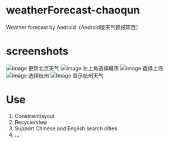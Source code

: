 # weatherForecast-chaoqun
Weather forecast by Android（Android版天气预报项目）

# screenshots

![Image 更新北京天气](screenshots/00.png)
![Image 左上角选择城市](screenshots/01.png)
![Image 选择上海](screenshots/02.png)
![Image 选择杭州](screenshots/03.png)
![Image 显示杭州天气](screenshots/04.png)


# Use
1. Constraintlayout 
2. Recyclerview
3. Support Chinese and English search cities
4. ...